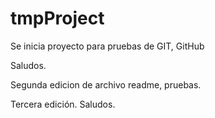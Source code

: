 # tmpProject

Se inicia proyecto para pruebas de GIT, GitHub

Saludos.

Segunda edicion de archivo readme, pruebas.

Tercera edición.
Saludos.
